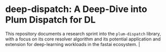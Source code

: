 # deep-dispatch: A Deep-Dive into Plum Dispatch for DL

This repository documents a research sprint into the `plum-dispatch` library, with a focus on its core resolver algorithm and its potential application and extension for deep-learning workloads in the fastai ecosystem.                                             |